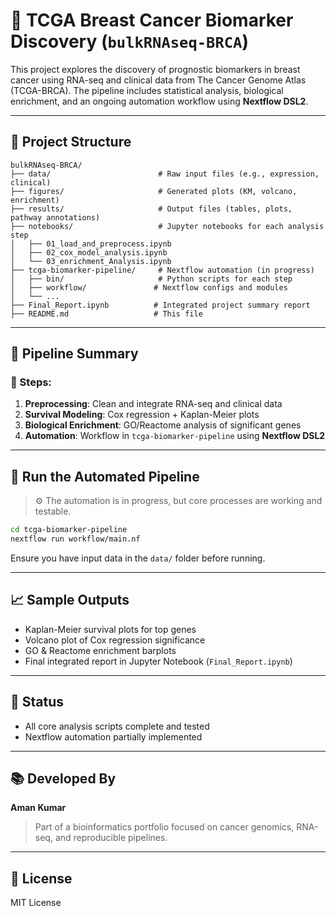 # 🧬 TCGA Breast Cancer Biomarker Discovery (`bulkRNAseq-BRCA`)

This project explores the discovery of prognostic biomarkers in breast cancer using RNA-seq and clinical data from The Cancer Genome Atlas (TCGA-BRCA). The pipeline includes statistical analysis, biological enrichment, and an ongoing automation workflow using **Nextflow DSL2**.

---

## 📁 Project Structure

```
bulkRNAseq-BRCA/
├── data/                        # Raw input files (e.g., expression, clinical)
├── figures/                     # Generated plots (KM, volcano, enrichment)
├── results/                     # Output files (tables, plots, pathway annotations)
├── notebooks/                   # Jupyter notebooks for each analysis step
│   ├── 01_load_and_preprocess.ipynb
│   ├── 02_cox_model_analysis.ipynb
│   └── 03_enrichment_Analysis.ipynb
├── tcga-biomarker-pipeline/     # Nextflow automation (in progress)
│   ├── bin/                     # Python scripts for each step
│   ├── workflow/               # Nextflow configs and modules
│   └── ...
├── Final_Report.ipynb          # Integrated project summary report
├── README.md                   # This file
```

---

## 🔬 Pipeline Summary

### 📌 Steps:
1. **Preprocessing**: Clean and integrate RNA-seq and clinical data  
2. **Survival Modeling**: Cox regression + Kaplan-Meier plots  
3. **Biological Enrichment**: GO/Reactome analysis of significant genes  
4. **Automation**: Workflow in `tcga-biomarker-pipeline` using **Nextflow DSL2**

---

## 🚀 Run the Automated Pipeline

> ⚙️ The automation is in progress, but core processes are working and testable.

```bash
cd tcga-biomarker-pipeline
nextflow run workflow/main.nf
```

Ensure you have input data in the `data/` folder before running.

---

## 📈 Sample Outputs

-  Kaplan-Meier survival plots for top genes
- Volcano plot of Cox regression significance
- GO & Reactome enrichment barplots
- Final integrated report in Jupyter Notebook (`Final_Report.ipynb`)

---

## 🧪 Status

- All core analysis scripts complete and tested
- Nextflow automation partially implemented

---

## 📚 Developed By

**Aman Kumar**  
> Part of a bioinformatics portfolio focused on cancer genomics, RNA-seq, and reproducible pipelines.

---

## 📎 License

MIT License
